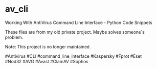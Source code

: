 # av_cli
Working With AntiVirus Command Line Interface - Python Code Snippets

These files are from my old private project. Maybe solves someone`s problem.

Note: This project is no longer maintained.

#Antivirus
#CLI
#command_line_interface
#Kaspersky
#Fprot
#Eset
#Nod32
#AVG
#Avast
#ClamAV
#Sophos
